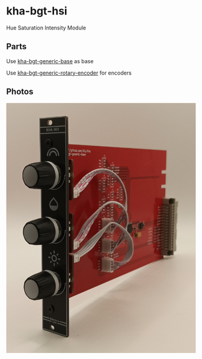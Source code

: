 # kha-bgt-hsi

Hue Saturation Intensity Module

## Parts

Use [kha-bgt-generic-base](../../kha-bgt-misc/kha-bgt-generic-base/) as base

Use [kha-bgt-generic-rotary-encoder](../../kha-bgt-misc/kha-bgt-generic-rotary-encoder/) for encoders

## Photos

<img src="kha-bgt-hsi-photo.jpg" width="800"/>

